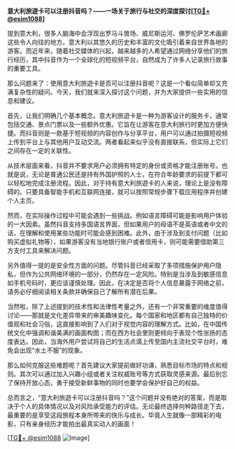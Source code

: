 **意大利旅遊卡可以注册抖音吗？——一场关于旅行与社交的深度探讨[[TG💪+ @esim1088](https://t.me/s/esim1088)]**

提到意大利，很多人脑海中会浮现出罗马斗兽场、威尼斯运河、佛罗伦萨艺术画廊这些令人向往的地方。意大利以其悠久的历史和丰富的文化吸引着来自世界各地的游客。而近年来，随着社交媒体的兴起，越来越多的人希望通过网络分享他们的旅行经历，其中抖音作为一个全球化的短视频平台，自然成为了许多人记录旅行故事的重要工具。

那么问题来了：使用意大利旅遊卡是否可以注册抖音呢？这是一个看似简单却又充满复杂性的疑问。今天，我们就来深入探讨这个问题，并为大家提供一些实用的信息和建议。

首先，让我们明确几个基本概念。意大利旅遊卡是一种为游客设计的服务卡，通常包括交通、景点门票以及一些额外优惠。它旨在让游客在意大利旅行时更加方便快捷。而抖音则是一款基于短视频的内容创作与分享平台，用户可以通过拍摄短视频上传到平台上与其他用户互动交流。两者看起来似乎没有直接联系，但实际上它们之间存在一定的关联性。

从技术层面来看，抖音并不要求用户必须拥有特定的身份或资格才能注册账号。也就是说，无论是普通公民还是持有外国护照的人士，在符合年龄要求的前提下都可以轻松地完成注册流程。因此，对于持有意大利旅遊卡的人来说，理论上是没有障碍的。只要具备智能手机和互联网连接，就可以按照常规步骤下载应用程序并创建个人主页。

然而，在实际操作过程中可能会遇到一些挑战。例如语言障碍可能是影响用户体验的一大因素。虽然抖音支持多国语言界面，但如果用户的母语不是英语或者中文的话，在理解和使用某些功能时可能会感到困难。此外，由于涉及到支付问题（比如购买虚拟礼物等），如果游客没有当地银行账户或者信用卡，则可能需要借助第三方支付工具来解决问题。

另外值得一提的是安全性方面的问题。尽管抖音已经采取了多项措施保护用户隐私，但作为公共网络环境的一部分，仍然存在一定风险。特别是当涉及到敏感信息如手机号码时，更应该谨慎处理。因此，在决定是否将个人信息暴露于网络之前，请务必仔细阅读相关条款并确保自己了解所有潜在后果。

当然啦，除了上述提到的技术性和法律性考量之外，还有一个非常重要的维度值得讨论——那就是文化差异带来的审美趣味变化。每个国家和地区都有自己独特的价值观和社会习俗，这直接影响到了人们对于视觉内容的理解方式。比如，在中国传统文化中强调和谐美满的画面构图；而在西方社会里则更倾向于表现个性张扬的态度表达。因此，当海外用户尝试将自己的生活点滴上传至国内主流社交平台时，难免会出现“水土不服”的现象。

那么如何克服这些难题呢？首先建议大家提前做好功课，熟悉目标市场的特点和规则。其次可以通过加入兴趣小组或者关注权威账号等方式获取灵感来源。最后别忘了保持开放心态，勇于接受新鲜事物的同时也要学会保护好自己的权益。

总而言之，“意大利旅遊卡可以注册抖音吗？”这个问题并没有绝对的答案，而是取决于个人的具体情况以及对风险承受能力的评估。无论最终选择何种路径走下去，最重要的是享受这段旅程本身所带来的快乐与成长。毕竟人生就像一部精彩的电影，只有亲身经历才能拍出最真实动人的画面！

[[TG💪+ @esim1088](https://t.me/s/esim1088) ![Image](https://i.postimg.cc/4NQfJmqS/Snipaste-2025-05-13-00-14-12.png)]